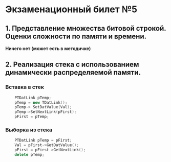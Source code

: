 # Экзаменационный билет №5

## 1. Представление множества битовой строкой. Оценки сложности по памяти и времени.

<!-- TODO:
- Add more info -->

**Ничего нет (может есть в методичке)**

## 2. Реализация стека с использованием динамически распределяемой памяти.

### Вставка в стек

```C++
    PTDatLink pTemp;
    pTemp = new TDatLink();
    pTemp-> SetDatValue(Val);
    pTemp->SetNextLink(pFirst);
    pFirst = pTemp;
```

### Выборка из стека

```C++
    PTDatLink pTemp = pFirst;
    Val = pFirst->GetDatValue();
    pFirst = pFirst->GetNextLink();
    delete pTemp;
```
